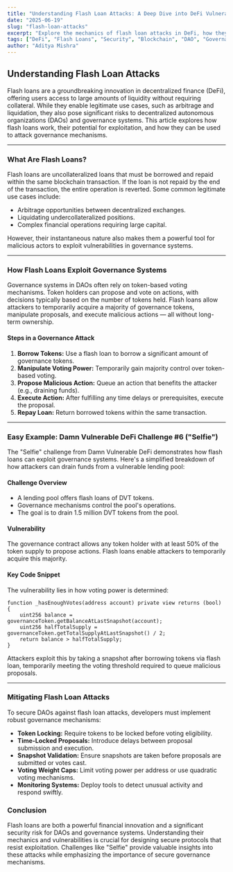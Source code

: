 ```yaml
---
title: "Understanding Flash Loan Attacks: A Deep Dive into DeFi Vulnerabilities"
date: "2025-06-19"
slug: "flash-loan-attacks"
excerpt: "Explore the mechanics of flash loan attacks in DeFi, how they exploit governance systems, and crucial mitigation strategies, with insights from the 'Selfie' challenge."
tags: ["DeFi", "Flash Loans", "Security", "Blockchain", "DAO", "Governance"]
author: "Aditya Mishra"
---
```


## Understanding Flash Loan Attacks

Flash loans are a groundbreaking innovation in decentralized finance (DeFi), offering users access to large amounts of liquidity without requiring collateral. While they enable legitimate use cases, such as arbitrage and liquidation, they also pose significant risks to decentralized autonomous organizations (DAOs) and governance systems. This article explores how flash loans work, their potential for exploitation, and how they can be used to attack governance mechanisms.

---

### What Are Flash Loans?

Flash loans are uncollateralized loans that must be borrowed and repaid within the same blockchain transaction. If the loan is not repaid by the end of the transaction, the entire operation is reverted. Some common legitimate use cases include:

* Arbitrage opportunities between decentralized exchanges.
* Liquidating undercollateralized positions.
* Complex financial operations requiring large capital.

However, their instantaneous nature also makes them a powerful tool for malicious actors to exploit vulnerabilities in governance systems.

---

### How Flash Loans Exploit Governance Systems

Governance systems in DAOs often rely on token-based voting mechanisms. Token holders can propose and vote on actions, with decisions typically based on the number of tokens held. Flash loans allow attackers to temporarily acquire a majority of governance tokens, manipulate proposals, and execute malicious actions — all without long-term ownership.

#### Steps in a Governance Attack

1.  **Borrow Tokens:** Use a flash loan to borrow a significant amount of governance tokens.
2.  **Manipulate Voting Power:** Temporarily gain majority control over token-based voting.
3.  **Propose Malicious Action:** Queue an action that benefits the attacker (e.g., draining funds).
4.  **Execute Action:** After fulfilling any time delays or prerequisites, execute the proposal.
5.  **Repay Loan:** Return borrowed tokens within the same transaction.

---

### Easy Example: Damn Vulnerable DeFi Challenge #6 ("Selfie")

The "Selfie" challenge from Damn Vulnerable DeFi demonstrates how flash loans can exploit governance systems. Here's a simplified breakdown of how attackers can drain funds from a vulnerable lending pool:

#### Challenge Overview

* A lending pool offers flash loans of DVT tokens.
* Governance mechanisms control the pool's operations.
* The goal is to drain 1.5 million DVT tokens from the pool.

#### Vulnerability

The governance contract allows any token holder with at least 50% of the token supply to propose actions. Flash loans enable attackers to temporarily acquire this majority.

#### Key Code Snippet

The vulnerability lies in how voting power is determined:

```solidity
function _hasEnoughVotes(address account) private view returns (bool) {
    uint256 balance = governanceToken.getBalanceAtLastSnapshot(account);
    uint256 halfTotalSupply = governanceToken.getTotalSupplyAtLastSnapshot() / 2;
    return balance > halfTotalSupply;
}
```

Attackers exploit this by taking a snapshot after borrowing tokens via flash loan, temporarily meeting the voting threshold required to queue malicious proposals.

---

### Mitigating Flash Loan Attacks
To secure DAOs against flash loan attacks, developers must implement robust governance mechanisms:

- **Token Locking:** Require tokens to be locked before voting eligibility.
- **Time-Locked Proposals:** Introduce delays between proposal submission and execution.
- **Snapshot Validation:** Ensure snapshots are taken before proposals are submitted or votes cast.
- **Voting Weight Caps:** Limit voting power per address or use quadratic voting mechanisms.
- **Monitoring Systems:** Deploy tools to detect unusual activity and respond swiftly.

### Conclusion
Flash loans are both a powerful financial innovation and a significant security risk for DAOs and governance systems. Understanding their mechanics and vulnerabilities is crucial for designing secure protocols that resist exploitation. Challenges like "Selfie" provide valuable insights into these attacks while emphasizing the importance of secure governance mechanisms.